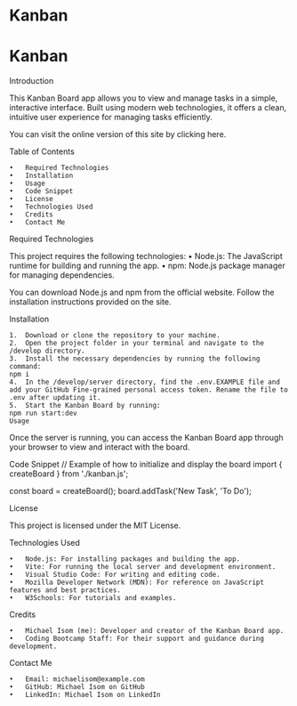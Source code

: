 # Kanban
# Kanban
Introduction

This Kanban Board app allows you to view and manage tasks in a simple, interactive interface. Built using modern web technologies, it offers a clean, intuitive user experience for managing tasks efficiently.

You can visit the online version of this site by clicking here.

Table of Contents

	•	Required Technologies
	•	Installation
	•	Usage
	•	Code Snippet
	•	License
	•	Technologies Used
	•	Credits
	•	Contact Me

Required Technologies

This project requires the following technologies:
	•	Node.js: The JavaScript runtime for building and running the app.
	•	npm: Node.js package manager for managing dependencies.

You can download Node.js and npm from the official website. Follow the installation instructions provided on the site.

Installation

	1.	Download or clone the repository to your machine.
	2.	Open the project folder in your terminal and navigate to the /develop directory.
	3.	Install the necessary dependencies by running the following command:
    npm i
    4.	In the /develop/server directory, find the .env.EXAMPLE file and add your GitHub Fine-grained personal access token. Rename the file to .env after updating it.
	5.	Start the Kanban Board by running:
    npm run start:dev
    Usage

Once the server is running, you can access the Kanban Board app through your browser to view and interact with the board.

Code Snippet
// Example of how to initialize and display the board
import { createBoard } from './kanban.js';

const board = createBoard();
board.addTask('New Task', 'To Do');

License

This project is licensed under the MIT License.

Technologies Used

	•	Node.js: For installing packages and building the app.
	•	Vite: For running the local server and development environment.
	•	Visual Studio Code: For writing and editing code.
	•	Mozilla Developer Network (MDN): For reference on JavaScript features and best practices.
	•	W3Schools: For tutorials and examples.

Credits

	•	Michael Isom (me): Developer and creator of the Kanban Board app.
	•	Coding Bootcamp Staff: For their support and guidance during development.

Contact Me

	•	Email: michaelisom@example.com
	•	GitHub: Michael Isom on GitHub
	•	LinkedIn: Michael Isom on LinkedIn
